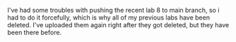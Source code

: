 I've had some troubles with pushing the recent lab 8 to main branch, so i had to do it forcefully, which is why all of my previous labs have been deleted. 
I've uploaded them again right after they got deleted, but they have been there before. 
